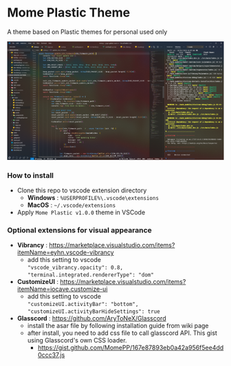 # Mome Plastic Theme
A theme based on Plastic themes for personal used only

![alt text](https://github.com/MomePP/mome-plastic/blob/master/mome-plastic.screenshot.png?raw=true)

### How to install
- Clone this repo to vscode extension directory
  - **Windows** : `%USERPROFILE%\.vscode\extensions`
  - **MacOS** : `~/.vscode/extensions`
- Apply `Mome Plastic v1.0.0` theme in VSCode

### Optional extensions for visual appearance
- **Vibrancy** : https://marketplace.visualstudio.com/items?itemName=eyhn.vscode-vibrancy
  - add this setting to vscode<br>
    `"vscode_vibrancy.opacity": 0.8,` <br>`"terminal.integrated.rendererType": "dom"`
- **CustomizeUI** : https://marketplace.visualstudio.com/items?itemName=iocave.customize-ui
  - add this setting to vscode<br>
    `"customizeUI.activityBar": "bottom",` <br>`"customizeUI.activityBarHideSettings": true`
- **Glasscord** : https://github.com/AryToNeX/Glasscord
  - install the asar file by following installation guide from wiki page
  - after install, you need to add css file to call glasscord API. This gist using Glasscord's own CSS loader.
    - https://gist.github.com/MomePP/167e87893eb0a42a956f5ee4dd0ccc37.js